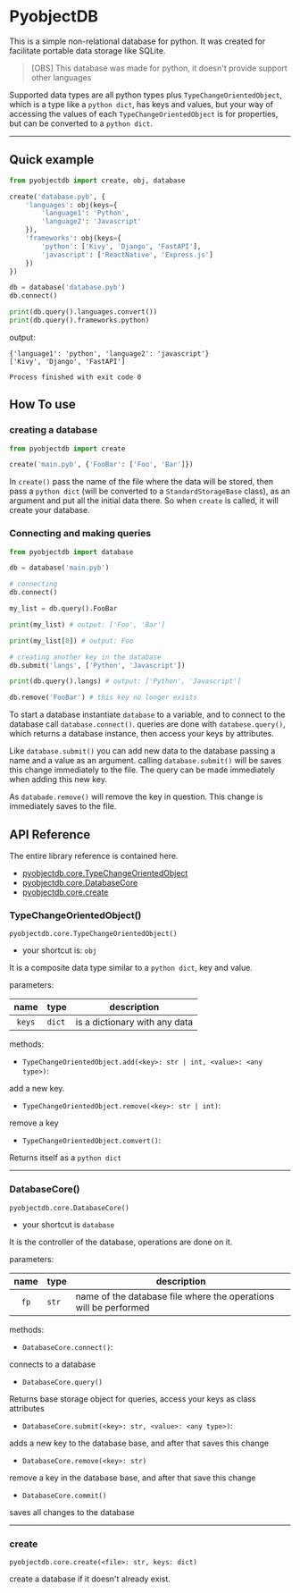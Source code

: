 # PyobjectDB

This is a simple non-relational database for python. It was created for
facilitate portable data storage like SQLite.

> [OBS] This database was made for python, it doesn't provide support
> other languages


Supported data types are all python types plus
``TypeChangeOrientedObject``, which is a type like a ``python dict``, has
keys and values, but your way of accessing the values of each ``TypeChangeOrientedObject``
is for properties, but can be converted to a ``python dict``.

---

## Quick example
````python
from pyobjectdb import create, obj, database

create('database.pyb', {
    'languages': obj(keys={
        'language1': 'Python',
        'language2': 'Javascript'
    }),
    'frameworks': obj(keys={
        'python': ['Kivy', 'Django', 'FastAPI'],
        'javascript': ['ReactNative', 'Express.js']
    })
})

db = database('database.pyb')
db.connect()

print(db.query().languages.convert())
print(db.query().frameworks.python)
````
output:
````
{'language1': 'python', 'language2': 'javascript'}
['Kivy', 'Django', 'FastAPI']

Process finished with exit code 0
````

## How To use
### creating a database

````python
from pyobjectdb import create

create('main.pyb', {'FooBar': ['Foo', 'Bar']})
````

In ```create()``` pass the name of the file where the data will be stored,
then pass a ``python dict`` (will be converted to a ``StandardStorageBase`` class),
as an argument and put all the initial data there. So when ``create``
is called, it will create your database.

### Connecting and making queries

````python
from pyobjectdb import database

db = database('main.pyb')

# connecting
db.connect()

my_list = db.query().FooBar

print(my_list) # output: ['Foo', 'Bar']

print(my_list[0]) # output: Foo

# creating another key in the database
db.submit('langs', ['Python', 'Javascript'])

print(db.query().langs) # output: ['Python', 'Javascript']

db.remove('FooBar') # this key no longer exists
````

To start a database instantiate ``database`` to a variable, and to
connect to the database call ``database.connect()``. queries are
done with ``databese.query()``, which returns a database instance,
then access your keys by attributes.

Like ``database.submit()`` you can add new data to the database
passing a name and a value as an argument. calling ``database.submit()`` will be
saves this change immediately to the file. The query can be made
immediately when adding this new key.

As ``databade.remove()`` will remove the key in question. This change is
immediately saves to the file.

## API Reference
The entire library reference is contained here.

 - [pyobjectdb.core.TypeChangeOrientedObject](#TypeChangeOrientedObject())
 - [pyobjectdb.core.DatabaseCore](#DatabaseCore)
 - [pyobjectdb.core.create](#)

### TypeChangeOrientedObject()
````
pyobjectdb.core.TypeChangeOrientedObject()
````
- your shortcut is: ``obj``

It is a composite data type similar to a ``python dict``, key and value.

parameters:

|   name   | type     | description                   |
|:--------:|----------|-------------------------------|
| ``keys`` | ``dict`` | is a dictionary with any data |

methods:

- ``TypeChangeOrientedObject.add(<key>: str | int, <value>: <any type>)``:

 add a new key.

- ``TypeChangeOrientedObject.remove(<key>: str | int)``:

remove a key

- ``TypeChangeOrientedObject.comvert()``: 

Returns itself as a ``python dict``

---

### DatabaseCore()

````
pyobjectdb.core.DatabaseCore()
````

- your shortcut is ``database``

It is the controller of the database, operations are done on it.

parameters:

|  name  | type    | description                                                      |
|:------:|---------|------------------------------------------------------------------|
| ``fp`` | ``str`` | name of the database file where the operations will be performed |

methods:

- ``DatabaseCore.connect()``:

connects to a database

- ``DatabaseCore.query()``

Returns base storage object for queries, access your keys as class attributes

- ``DatabaseCore.submit(<key>: str, <value>: <any type>)``:

adds a new key to the database base, and after that saves this change

- ``DatabaseCore.remove(<key>: str)``

remove a key in the database base, and after that save this change

- ``DatabaseCore.commit()``

saves all changes to the database

---

### create

````
pyobjectdb.core.create(<file>: str, keys: dict)
````

create a database if it doesn't already exist.
